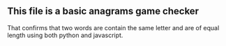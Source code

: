 ## This file is a basic anagrams game checker
That confirms that two words are contain the same letter and are of equal length using both python and javascript.
